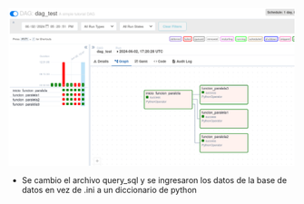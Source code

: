 ![Alt text](image_airflow.png)


- Se cambio el archivo query_sql y se ingresaron los datos de la base de datos en vez de .ini a un diccionario de python
